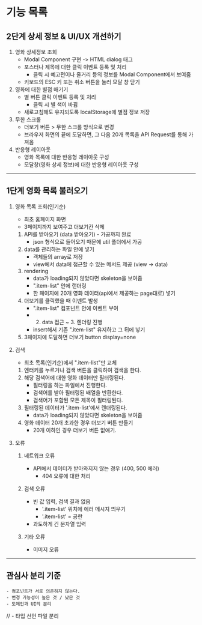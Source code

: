 # 기능 목록

## 2단계 상세 정보 & UI/UX 개선하기

1. 영화 상세정보 조회
   - Modal Component 구현 -> HTML dialog 태그
   - 포스터나 제목에 대한 클릭 이벤트 등록 및 처리
     - 클릭 시 예고편이나 줄거리 등의 정보를 Modal Component에서 보여줌
   - 키보드의 ESC 키 또는 취소 버튼을 눌러 모달 창 닫기
2. 영화에 대한 별점 매기기
   - 별 버튼 클릭 이벤트 등록 및 처리
     - 클릭 시 별 색이 바뀜
   - 새로고침해도 유지되도록 localStorage에 별점 정보 저장
3. 무한 스크롤
   - 더보기 버튼 > 무한 스크롤 방식으로 변경
   - 브라우저 화면의 끝에 도달하면, 그 다음 20개 목록을 API Request를 통해 가져옴
4. 반응형 레이아웃
   - 영화 목록에 대한 반응형 레이아웃 구성
   - 모달창(영화 상세 정보)에 대한 반응형 레이아웃 구성

---

## 1단계 영화 목록 불러오기
1. 영화 목록 조회(인기순)
   - 최초 홈페이지 화면
   - 3페이지까지 보여주고 더보기칸 삭제
   1. API를 받아오기 (data 받아오기) - 가공까지 완료
      - json 형식으로 들어오기 때문에 util 폴더에서 가공
   2. data를 관리하는 파일 안에 넣기
      - 객체들의 array로 저장
      - view에서 data에 접근할 수 있는 메서드 제공 (view -> data)
   3. rendering
      - data가 loading되지 않았다면 skeleton을 보여줌
      - ".item-list" 안에 랜더링
      - 한 페이지에 20개 영화 데이터(api에서 제공하는 page대로) 넣기
   4. 더보기를 클릭했을 때 이벤트 발생
      - ".item-list" 컴포넌트 안에 이벤트 부여
      - 2. data 접근 ~ 3. 렌더링 진행
      - insert해서 기존 ".item-list" 유지하고 그 뒤에 넣기
   5. 3페이지에 도달하면 더보기 button display=none
2. 검색

   - 최초 목록(인기순)에서 ".item-list"만 교체

   1. 엔터키를 누르거나 검색 버튼을 클릭하여 검색을 한다.
   2. 해당 검색어에 대한 영화 데이터만 필터링된다.
      - 필터링을 하는 파일에서 진행한다.
      - 검색어를 받아 필터링된 배열을 반환한다.
      - 검색어가 포함된 모든 제목이 필터링된다.
   3. 필터링된 데이터가 '.item-list'에서 렌더링된다.
      - data가 loading되지 않았다면 skeleton을 보여줌
   4. 영화 데이터 20개 초과한 경우 더보기 버튼 만들기
      - 20개 이하인 경우 더보기 버튼 없애기.

3. 오류

   1. 네트워크 오류

      - API에서 데이터가 받아와지지 않는 경우 (400, 500 에러)
        - 404 오류에 대한 처리

   2. 검색 오류

      - 빈 값 입력, 검색 결과 없음
        - '.item-list' 위치에 에러 메시지 띄우기
        - '.item-list' = 공란
      - 과도하게 긴 문자열 입력

   3. 기타 오류
      - 이미지 오류

---

## 관심사 분리 기준

    - 컴포넌트가 서로 의존하지 않는다.
    - 변경 가능성이 높은 것 / 낮은 것
    - 도메인과 UI의 분리

// - 타입 선언 파일 분리

